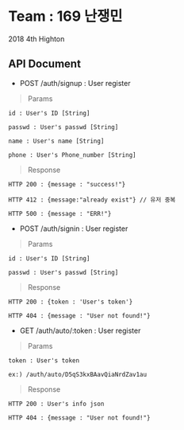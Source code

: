 # Team : 169 난쟁민
2018 4th Highton

## API Document

* POST /auth/signup : User register

> Params

    id : User's ID [String]

    passwd : User's passwd [String]

    name : User's name [String]

    phone : User's Phone_number [String]

> Response

    HTTP 200 : {message : "success!"}

    HTTP 412 : {message:"already exist"} // 유저 중복

    HTTP 500 : {message : "ERR!"}

* POST /auth/signin : User register

> Params

    id : User's ID [String]

    passwd : User's passwd [String]

> Response

    HTTP 200 : {token : 'User's token'}

    HTTP 404 : {message : "User not found!"}

* GET /auth/auto/:token : User register

> Params

    token : User's token

    ex:) /auth/auto/D5qS3kxBAavQiaNrdZav1au
> Response

    HTTP 200 : User's info json

    HTTP 404 : {message : "User not found!"}
